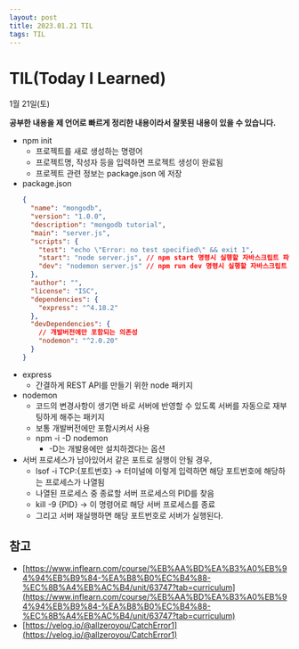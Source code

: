 ```yaml
---
layout: post
title: 2023.01.21 TIL
tags: TIL
---
```


# TIL(Today I Learned)

1월 21일(토)

**공부한 내용을 제 언어로 빠르게 정리한 내용이라서 잘못된 내용이 있을 수 있습니다.**

- npm init
  - 프로젝트를 새로 생성하는 명령어
  - 프로젝트명, 작성자 등을 입력하면 프로젝트 생성이 완료됨
  - 프로젝트 관련 정보는 package.json 에 저장
- package.json
  ```json
  {
    "name": "mongodb",
    "version": "1.0.0",
    "description": "mongodb tutorial",
    "main": "server.js",
    "scripts": {
      "test": "echo \"Error: no test specified\" && exit 1",
      "start": "node server.js", // npm start 명령시 실행할 자바스크립트 파일
      "dev": "nodemon server.js" // npm run dev 명령시 실행할 자바스크립트 파일
    },
    "author": "",
    "license": "ISC",
    "dependencies": {
      "express": "^4.18.2"
    },
    "devDependencies": {
      // 개발버전에만 포함되는 의존성
      "nodemon": "^2.0.20"
    }
  }
  ```
- express
  - 간결하게 REST API를 만들기 위한 node 패키지
- nodemon
  - 코드의 변경사항이 생기면 바로 서버에 반영할 수 있도록 서버를 자동으로 재부팅하게 해주는 패키지
  - 보통 개발버전에만 포함시켜서 사용
  - npm -i -D nodemon
    - -D는 개발용에만 설치하겠다는 옵션
- 서버 프로세스가 남아있어서 같은 포트로 실행이 안될 경우,
  - lsof -i TCP:{포트번호} -> 터미널에 이렇게 입력하면 해당 포트번호에 해당하는 프로세스가 나열됨
  - 나열된 프로세스 중 종료할 서버 프로세스의 PID를 찾음
  - kill -9 {PID} -> 이 명령어로 해당 서버 프로세스를 종료
  - 그리고 서버 재실행하면 해당 포트번호로 서버가 실행된다.

## 참고

- [https://www.inflearn.com/course/%EB%AA%BD%EA%B3%A0%EB%94%94%EB%B9%84-%EA%B8%B0%EC%B4%88-%EC%8B%A4%EB%AC%B4/unit/63747?tab=curriculum](https://www.inflearn.com/course/%EB%AA%BD%EA%B3%A0%EB%94%94%EB%B9%84-%EA%B8%B0%EC%B4%88-%EC%8B%A4%EB%AC%B4/unit/63747?tab=curriculum)
- [https://velog.io/@allzeroyou/CatchError1](https://velog.io/@allzeroyou/CatchError1)

